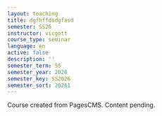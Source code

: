 ```yaml
---
layout: teaching
title: dgfhffdsdgfasd
semester: SS26
instructor: vicgott
course_type: seminar
language: en
active: false
description: ''
semester_term: SS
semester_year: 2026
semester_key: SS2026
semester_sort: 20261
---
```

Course created from PagesCMS. Content pending.
